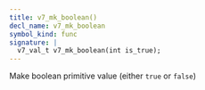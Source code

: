 ```yaml
---
title: v7_mk_boolean()
decl_name: v7_mk_boolean
symbol_kind: func
signature: |
  v7_val_t v7_mk_boolean(int is_true);
---
```


Make boolean primitive value (either `true` or `false`) 

